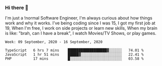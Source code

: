 ### Hi there 👋

I'm just a !normal Software Engineer, I'm always curious about how things work and why it works. I've being coding since I was 15, I got my first job at 19, When I'm free, I work on side projects or learn new skills, When my brain is like: "brah, can I have a break", I watch Movies/TV Shows, or play games.

<!--START_SECTION:waka-->
```text
Week: 09 September, 2020 - 16 September, 2020

TypeScript   6 hrs 7 mins    ██████████████████▓░░░░░░   74.01 % 
JavaScript   1 hr 51 mins    █████▓░░░░░░░░░░░░░░░░░░░   22.41 % 
PHP          17 mins         █░░░░░░░░░░░░░░░░░░░░░░░░   03.58 % 
```
<!--END_SECTION:waka-->

<!--
**Oudmane/Oudmane** is a ✨ _special_ ✨ repository because its `README.md` (this file) appears on your GitHub profile.

Here are some ideas to get you started:

- 🔭 I’m currently working on ...
- 🌱 I’m currently learning ...
- 👯 I’m looking to collaborate on ...
- 🤔 I’m looking for help with ...
- 💬 Ask me about ...
- 📫 How to reach me: ...
- 😄 Pronouns: ...
- ⚡ Fun fact: ...
-->
